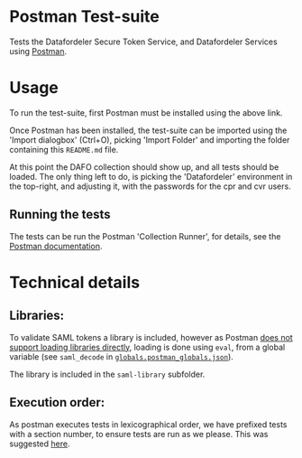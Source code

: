 Postman Test-suite
==================

Tests the Datafordeler Secure Token Service, and Datafordeler Services using
[Postman](https://www.getpostman.com/).

# Usage
To run the test-suite, first Postman must be installed using the above link.

Once Postman has been installed, the test-suite can be imported using the
'Import dialogbox' (Ctrl+O), picking 'Import Folder' and importing the folder
containing this `README.md` file.

At this point the DAFO collection should show up, and all tests should be
loaded. The only thing left to do, is picking the 'Datafordeler' environment in
the top-right, and adjusting it, with the passwords for the cpr and cvr users.

## Running the tests
The tests can be run the Postman 'Collection Runner', for details, see the
[Postman documentation](https://www.getpostman.com/docs/postman/collection_runs/starting_a_collection_run).

# Technical details

## Libraries:

To validate SAML tokens a library is included, however as Postman
[does not support loading libraries directly](https://github.com/postmanlabs/postman-app-support/issues/1180),
loading is done using `eval`, from a global variable (see `saml_decode` in
[`globals.postman_globals.json`](globals.postman_globals.json)).

The library is included in the `saml-library` subfolder.

## Execution order:

As postman executes tests in lexicographical order, we have prefixed tests with
a section number, to ensure tests are run as we please. This was suggested 
[here](https://stackoverflow.com/questions/43336057/).

